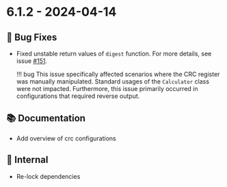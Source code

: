 # 6.1.2 - 2024-04-14 

## 🐞 Bug Fixes
* Fixed unstable return values of `digest` function. For more details, see issue [#151](https://github.com/Nicoretti/crc/issues/151).

    !!! bug
        This issue specifically affected scenarios where the CRC register was manually manipulated. Standard usages of the `Calculator` class were not impacted.
        Furthermore, this issue primarily occurred in configurations that required reverse output.

## 📚 Documentation
* Add overview of crc configurations

## 🔩  Internal
* Re-lock dependencies
